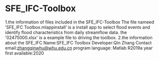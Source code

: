 # SFE_IFC-Toolbox
1.the information of files included in the SFE_IFC-Toolbox
  The file nameed ‘SFE_IFC Toolbox.mlappinstall’ is a install app to select flood events and identify flood characteristics from daily streamflow data.
  the '02475000.xlsx' is a example file to driving the toolbox.
2.the information about the SFE_IFC
  Name:SFE_IFC Toolbox
  Developer:Qin Zhang 
  Contact email:zhangqinwhu@whu.edu.cn
  program language: Matlab R2019a
  year first available:2020
  


